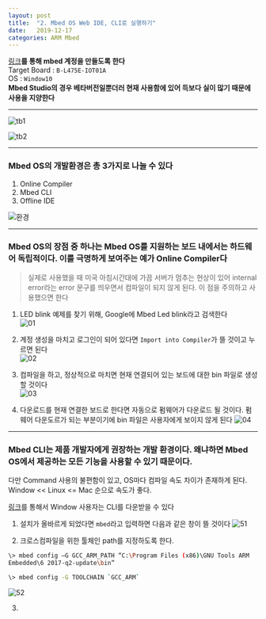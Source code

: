 ```yaml
---
layout: post
title:  "2. Mbed OS Web IDE, CLI로 실행하기"
date:   2019-12-17
categories: ARM Mbed
---
```


[링크](https://os.mbed.com/)__를 통해 mbed 계정을 만들도록 한다__  
Target Board : `B-L475E-IOT01A`  
OS : `Window10`  
__Mbed Studio의 경우 베타버전일뿐더러 현재 사용함에 있어 득보다 실이 많기 때문에 사용을 지양한다__  

---

![tb1](https://drive.google.com/uc?id=19vF6KiMVYjbJai7uZffyxd4oQAZiyYxN)

![tb2](https://drive.google.com/uc?id=17jraeQn9UEKEZoUzLeViPwXTxMAgdBkp)

---

### Mbed OS의 개발환경은 총 3가지로 나눌 수 있다
  1. Online Compiler
  2. Mbed CLI
  3. Offline IDE

  ![환경](https://drive.google.com/uc?id=1l5QbwlUQlkrrU34yQiqyvbB0gx69d9K3)

---

### Mbed OS의 장점 중 하나는 Mbed OS를 지원하는 보드 내에서는 하드웨어 독립적이다. 이를 극명하게 보여주는 예가 Online Compiler다

> 실제로 사용했을 때 미국 아침시간대에 가끔 서버가 멈추는 현상이 있어 internal error라는 error 문구를 띄우면서 컴파일이 되지 않게 된다. 이 점을 주의하고 사용했으면 한다


1. LED blink 예제를 찾기 위해, Google에 Mbed Led blink라고 검색한다  
  ![01](https://drive.google.com/uc?id=14j-AhJkKVEEWq7DLmGZ7RY9Mo_NlQ9_t)  


2. 계정 생성을 마치고 로그인이 되어 있다면 `Import into Compiler`가 뜰 것이고 누르면 된다  
  ![02](https://drive.google.com/uc?id=1hATwMPQaYe950R5cGBp4L6xw7mHkHW8o)  


3. 컴파일을 하고, 정상적으로 마치면 현재 연결되어 있는 보드에 대한 bin 파일로 생성할 것이다  
  ![03](https://drive.google.com/uc?id=1uM1bCaxjhB__P3Hciqt3YEFGuyBa9ZxH)  

4. 다운로드를 현재 연결한 보드로 한다면 자동으로 펌웨어가 다운로드 될 것이다. 펌웨어 다운도르가 되는 부분이기에 bin 파일은 사용자에게 보이지 않게 된다
  ![04](https://drive.google.com/uc?id=1_it1ehhWNCd-8hpPdmRfCZ427WpjrE67)

---

### Mbed CLI는 제품 개발자에게 권장하는 개발 환경이다. 왜냐하면 Mbed OS에서 제공하는 모든 기능을 사용할 수 있기 때문이다.


다만 Command 사용의 불편함이 있고, OS마다 컴파일 속도 차이가 존재하게 된다.  
Window << Linux <= Mac 순으로 속도가 좋다.  

[링크](https://github.com/ARMmbed/mbed-cli-windows-installer/releases/tag/v0.4.10)를 통해서 Window 사용자는 CLI를 다운받을 수 있다


1. 설치가 올바르게 되었다면 `mbed`라고 입력하면 다음과 같은 창이 뜰 것이다
  ![51]()


2. 크로스컴파일을 위한 툴체인 path를 지정하도록 한다.

  ```bash
  \> mbed config –G GCC_ARM_PATH “C:\Program Files (x86)\GNU Tools ARM
  Embedded\6 2017-q2-update\bin”

  \> mbed config -G TOOLCHAIN `GCC_ARM`
  ```

  ![52]()

3.
